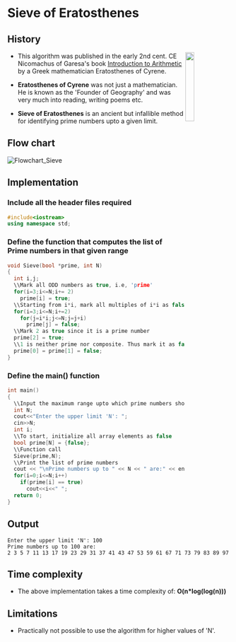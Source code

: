# Sieve of Eratosthenes

## History
<img align="right" src="https://th.bing.com/th/id/OIP.4kqnrxjGzdYHhoU9lQz3qQHaHU?pid=ImgDet&rs=1" width=20% height=20%>

- This algorithm was published in the early 2nd cent. CE Nicomachus of Garesa's book [Introduction to Arithmetic](https://archive.org/details/NicomachusIntroToArithmetic) by a Greek mathematician Eratosthenes of Cyrene. 

- **Eratosthenes of Cyrene** was not just a mathematician. He is known as the 'Founder of Geography' and was very much into reading, writing poems etc.   

- **Sieve of Eratosthenes** is an ancient but infallible method for identifying prime numbers upto a given limit. 

## Flow chart
![Flowchart_Sieve](https://user-images.githubusercontent.com/51737416/135764107-9adc6b83-9c3c-4401-9bb7-0296e844c3d4.png)

## Implementation

### Include all the header files required
```cpp
#include<iostream> 
using namespace std; 
```
### Define the function that computes the list of Prime numbers in that given range
```cpp
void Sieve(bool *prime, int N)
{
  int i,j;
  \\Mark all ODD numbers as true, i.e, 'prime'
  for(i=3;i<=N;i+= 2) 
    prime[i] = true; 
  \\Starting from i*i, mark all multiples of i*i as false, i.e, 'non-prime'
  for(i=3;i<=N;i+=2)
    for(j=i*i;j<=N;j=j+i) 
      prime[j] = false; 
  \\Mark 2 as true since it is a prime number
  prime[2] = true; 
  \\1 is neither prime nor composite. Thus mark it as false.
  prime[0] = prime[1] = false; 
}
```
### Define the main() function
```cpp
int main()
{
  \\Input the maximum range upto which prime numbers should be found. 
  int N;
  cout<<"Enter the upper limit 'N': ";
  cin>>N; 
  int i;
  \\To start, initialize all array elements as false
  bool prime[N] = {false}; 
  \\Function call
  Sieve(prime,N); 
  \\Print the list of prime numbers
  cout << "\nPrime numbers up to " << N << " are:" << endl; 
  for(i=0;i<=N;i++)
    if(prime[i] == true) 
      cout<<i<<" "; 
  return 0;
}
```
## Output
```
Enter the upper limit 'N': 100
Prime numbers up to 100 are:
2 3 5 7 11 13 17 19 23 29 31 37 41 43 47 53 59 61 67 71 73 79 83 89 97
```
## Time complexity
- The above implementation takes a time complexity of: **O(n*log(log(n)))**

## Limitations
- Practically not possible to use the algorithm for higher values of 'N'.
